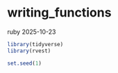 writing_functions
================
ruby
2025-10-23

``` r
library(tidyverse)
library(rvest)

set.seed(1)
```
